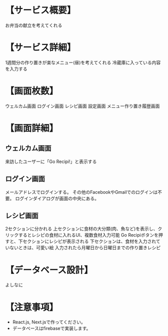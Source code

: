 # 【サービス概要】
お弁当の献立を考えてくれる

# 【サービス詳細】
1週間分の作り置きが楽なメニュー(昼)を考えてくれる
冷蔵庫に入っている内容を入力する

# 【画面枚数】
ウェルカム画面
ログイン画面
レシピ画面
設定画面
メニュー作り置き履歴画面

# 【画面詳細】
## ウェルカム画面
来訪したユーザーに「Go Recipi!」と表示する

## ログイン画面
メールアドレスでログインする。
その他のFacebookやGmailでのログインは不要。
ログインダイアログが画面の中央にある。

## レシピ画面
2セクションに分かれる
上セクションに食材の大分類(肉、魚など)を表示し、クリックするとレシピの食材に入れるUI、複数食材入力可能
Go Recipiボタンを押すと、下セクションにレシピが表示される
下セクションは、食材を入力されていないときは、可愛い絵
入力されたら月曜日から日曜日までの作り置きレシピ

# 【データベース設計】
よしなに

# 【注意事項】
- React.js, Next.jsで作ってください。
- データベースはfirebaseで実装します。
